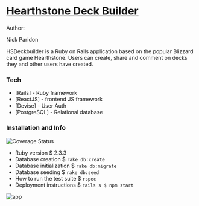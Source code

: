 # [Hearthstone Deck Builder](https://HSDeckbuilder.herokuapp.com)

Author:

Nick Paridon

HSDeckbuilder is a Ruby on Rails application based on the popular Blizzard card game Hearthstone. Users can create, share and comment on decks they and other users have created.




### Tech


* [Rails] - Ruby framework
* [ReactJS] - frontend JS framework
* [Devise] - User Auth
* [PostgreSQL] - Relational database


### Installation and Info
![Coverage Status](https://coveralls.io/repos/picholasnaridon/hearthstone/badge.png)


* Ruby version
$ 2.3.3
* Database creation
$ ```rake db:create```
* Database initialization
$ ```rake db:migrate```
* Database seeding
$ ```rake db:seed```
* How to run the test suite
$ ```rspec```
* Deployment instructions
$ ```rails s
$ npm start```


![app](http://www.nickparidon.com/static/media/hearthstone.7e7498c6.png)



